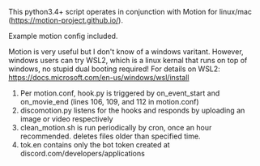 This python3.4+ script operates in conjunction with Motion for linux/mac (https://motion-project.github.io/). 

Example motion config included.

Motion is very useful but I don't know of a windows varitant. However, windows users can try WSL2, which is a linux kernal that runs on top of windows, no stupid dual booting required! For details on WSL2: https://docs.microsoft.com/en-us/windows/wsl/install


1. Per motion.conf, hook.py is triggered by on_event_start and on_movie_end (lines 106, 109, and 112 in motion.conf)
2. discomotion.py listens for the hooks and responds by uploading an image or video respectively
3. clean_motion.sh is run periodically by cron, once an hour recommended. deletes files older than specified time.
4. tok.en contains only the bot token created at discord.com/developers/applications
